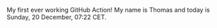 My first ever working GitHub Action!
My name is Thomas and today is Sunday, 20 December, 07:22 CET. 
